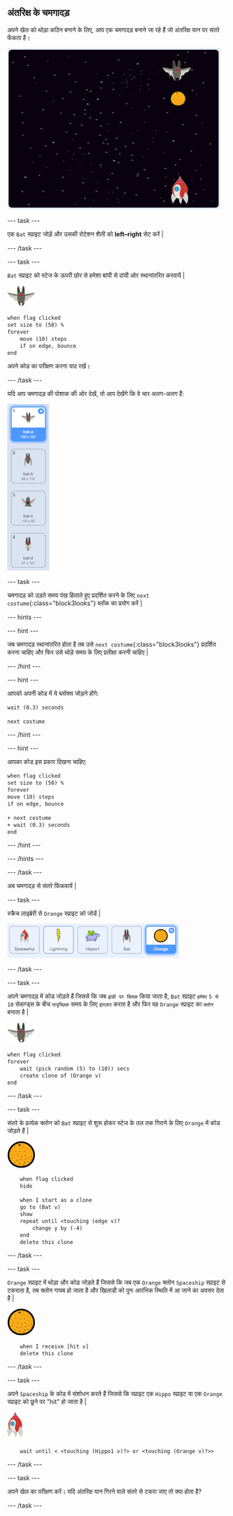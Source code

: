 ## अंतरिक्ष के चमगादड़

अपने खेल को थोड़ा कठिन बनाने के लिए, आप एक चमगादड़ बनाने जा रहे हैं जो अंतरिक्ष यान पर संतरे फेंकता है।

![एक चमगादड़ अंतरिक्ष यान पर एक संतरा फेंक रहा है](images/bat-oranges.png)

\--- task \---

एक `Bat` स्प्राइट जोड़ें और उसकी रोटेशन शैली को **left–right** सेट करें |

\--- /task \---

\--- task \---

`Bat` स्प्राइट को स्टेज के ऊपरी छोर से हमेशा बांयी से दांयी ओर स्थानांतरित करवायें |

![bat स्प्राइट](images/bat-sprite.png)

```blocks3
when flag clicked
set size to (50) %
forever
    move (10) steps
    if on edge, bounce
end
```

अपने कोड का परीक्षण करना याद रखें।

\--- /task \---

यदि आप चमगादड़ की पोशाक की ओर देखें, तो आप देखेंगे कि वे चार अलग-अलग हैं:

![स्क्रीनशॉट](images/invaders-bat-costume.png)

\--- task \---

चमगादड़ को उड़ते समय पंख हिलाते हुए प्रदर्शित करने के लिए `next costume`{:class="block3looks"} ब्लॉक का प्रयोग करें |

\--- hints \---

\--- hint \---

जब चमगादड़ स्थानांतरित होता है तब उसे `next costume`{:class="block3looks"} प्रदर्शित करना चाहिए और फिर उसे थोड़े समय के लिए प्रतीक्षा करनी चाहिए |

\--- /hint \---

\--- hint \---

आपको अपनी कोड में ये ब्लॉक्स जोड़ने होंगे:

```blocks3
wait (0.3) seconds

next costume
```

\--- /hint \---

\--- hint \---

आपका कोड इस प्रकार दिखना चाहिए:

```blocks3
when flag clicked
set size to (50) %
forever
move (10) steps
if on edge, bounce

+ next costume
+ wait (0.3) seconds
end
```

\--- /hint \---

\--- /hints \---

\--- /task \---

अब चमगादड़ से संतरे फिंकवायें |

\--- task \---

स्क्रैच लाइब्रेरी से `Orange` स्प्राइट को जोडें |

![स्क्रीनशॉट](images/invaders-orange.png)

\--- /task \---

\--- task \---

अपने चमगादड़ में कोड जोड़ते हैं जिससे कि जब `झंडी पर क्लिक` किया जाता है, `Bat` स्प्राइट `हमेशा` `5 से 10` सेकण्ड्स के बीच `यादृच्छिक` समय के लिए `इंतज़ार` करता है और फिर वह `Orange` स्प्राइट का `क्लोन` बनाता है |

![bat स्प्राइट](images/bat-sprite.png)

```blocks3
when flag clicked
forever
    wait (pick random (5) to (10)) secs
    create clone of (Orange v)
end
```

\--- /task \---

\--- task \---

संतरे के प्रत्येक क्लोन को `Bat` स्प्राइट से शुरू होकर स्टेज के तल तक गिराने के लिए `Orange` में कोड जोड़ते हैं |

![orange स्प्राइट](images/orange-sprite.png)

```blocks3
    when flag clicked
    hide

    when I start as a clone
    go to (Bat v)
    show
    repeat until <touching (edge v)?
        change y by (-4)
    end
    delete this clone
```

\--- /task \---

\--- task \---

`Orange` स्प्राइट में थोड़ा और कोड जोड़ते हैं जिससे कि जब एक `Orange` क्लोन `Spaceship` स्प्राइट से टकराता है, तब क्लोन गायब हो जाता है और खिलाडी को पुनः आरंभिक स्थिति में आ जाने का अवसर देता है |

![orange स्प्राइट](images/orange-sprite.png)

```blocks3
    when I receive [hit v]
    delete this clone
```

\--- /task \---

\--- task \---

अपने `Spaceship` के कोड में संशोधन करते हैं जिससे कि स्प्राइट एक `Hippo` स्प्राइट या एक `Orange` स्प्राइट को छूने पर "hit" हो जाता है |

![rocket स्प्राइट](images/rocket-sprite.png)

```blocks3
    wait until < <touching (Hippo1 v)?> or <touching (Orange v)?>>
```

\--- /task \---

\--- task \---

अपने खेल का परीक्षण करें। यदि अंतरिक्ष यान गिरने वाले संतरे से टकरा जाए तो क्या होता है?

\--- /task \---
